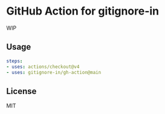 # GitHub Action for gitignore-in

WIP

## Usage

```yaml
steps:
- uses: actions/checkout@v4
- uses: gitignore-in/gh-action@main
```

## License

MIT
